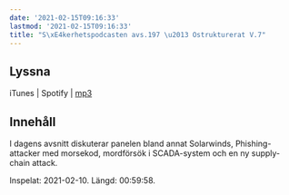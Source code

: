 ```yaml
---
date: '2021-02-15T09:16:33'
lastmod: '2021-02-15T09:16:33'
title: "S\xE4kerhetspodcasten avs.197 \u2013 Ostrukturerat V.7"
---
```

## Lyssna

iTunes \| Spotify \| [mp3](https://traffic.libsyn.com/secure/sakerhetspodcasten/Sakerhetspodcasten_2021-02-10.mp3)

## Innehåll

I dagens avsnitt diskuterar panelen bland annat Solarwinds, Phishing-attacker med
morsekod, mordförsök i SCADA-system och en ny supply-chain attack.

Inspelat: 2021-02-10. Längd: 00:59:58.

